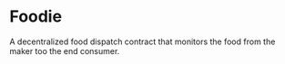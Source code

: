 # Foodie
A decentralized food  dispatch contract that monitors the food from the maker too the end consumer.

